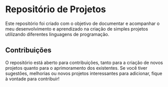 # Repositório de Projetos

Este repositório foi criado com o objetivo de documentar e acompanhar o meu desenvolvimento e aprendizado na criação de simples projetos utilizando diferentes linguagens de programação.

## Contribuições

O repositório está aberto para contribuições, tanto para a criação de novos projetos quanto para o aprimoramento dos existentes. Se você tiver sugestões, melhorias ou novos projetos interessantes para adicionar, fique à vontade para contribuir!
